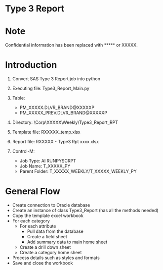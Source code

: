 # Type 3 Report

# Note
Confidential information has been replaced with ***** or XXXXX.

# Introduction
1. Convert SAS Type 3 Report job into python
2. Executing file: Type3_Report_Main.py
3. Table: 
    - PM_XXXXX.DLVR_BRAND@XXXXXP
    - PM_XXXXX_PREV.DLVR_BRAND@XXXXXP

4. Directory: \Corp\XXXXX\Weekly\Type3_Report_RPT
5. Template file: RXXXXX_temp.xlsx
6. Report file: RXXXXX - Type3 Rpt xxxx.xlsx
7. Control-M:
    - Job Type: AI RUNPYSCRPT
    - Job Name: T_XXXXX_PY
    - Parent Folder: T_XXXXX_WEEKLY/T_XXXXX_WEEKLY_PY


# General Flow
- Create connection to Oracle database
- Create an instance of class Type3_Report (has all the methods needed)
- Copy the template excel workbook
- For each category
    - For each attribute
        - Pull data from the database
        - Create a field sheet
        - Add summary data to main home sheet
    - Create a drill down sheet
    - Create a category home sheet
- Process details such as styles and formats
- Save and close the workbook